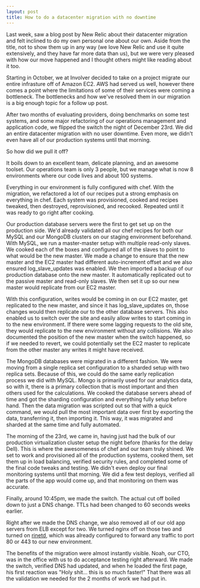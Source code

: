 ```yaml
--- 
layout: post
title: How to do a datacenter migration with no downtime
---
```


Last week, saw a blog post by New Relic about their datacenter migration and felt inclined to do my own personal one about our own.  Aside from the title, not to show them up in any way (we love New Relic and use it quite extensively, and they have far more data than us), but we were very pleased with how our move happened and I thought others might like reading about it too.

Starting in October, we at Involver decided to take on a project migrate our entire infrasture off of Amazon EC2.  AWS had served us well, however there comes a point where the limitations of some of their services were coming a bottleneck.  The bottlenecks and how we've resolved them in our migration is a big enough topic for a follow up post.

After two months of evaluating providers, doing benchmarks on some test systems, and some major refactoring of our operations management and application code, we flipped the switch the night of December 23rd.  We did an entire datacenter migration with no user downtime.  Even more, we didn't even have all of our production systems until that morning.

So how did we pull it off?

It boils down to an excellent team, delicate planning, and an awesome toolset.  Our operations team is only 3 people, but we manage what is now 8 environments where our code lives and about 100 systems.

Everything in our environment is fully configured with chef.  With the migration, we refactored a lot of our recipes put a strong emphasis on everything in chef.  Each system was provisioned, cooked and recipes tweaked, then destroyed, reprovisioned, and recooked.  Repeated until it was ready to go right after cooking.

Our production database servers were the first to get set up on the production side.  We'd already validated all our chef recipes for both our MySQL and our MongoDB clusters on our staging environment beforehand.  With MySQL, we run a master-master setup with multiple read-only slaves.  We cooked each of the boxes and configured all of the slaves to point to what would be the new master.  We made a change to ensure that the new master and the EC2 master had different auto-increment offset and we also ensured log_slave_updates was enabled.  We then imported a backup of our production database onto the new master.  It automatically replicated out to the passive master and read-only slaves.  We then set it up so our new master would replicate from our EC2 master.

With this configuration, writes would be coming in on our EC2 master, get replicated to the new master, and since it has log_slave_updates on, those changes would then replicate our to the other database servers.  This also enabled us to switch over the site and easily allow writes to start coming in to the new environment.  If there were some lagging requests to the old site, they would replicate to the new environment without any collisions.  We also documented the position of the new master when the switch happened, so if we needed to revert, we could potentially set the EC2 master to replicate from the other master any writes it might have received.

The MongoDB databases were migrated in a different fashion.  We were moving from a single replica set configuration to a sharded setup with two replica sets.  Because of this, we could do the same early replication process we did with MySQL.  Mongo is primarily used for our analytics data, so with it, there is a primary collection that is most important and then others used for the calculations.  We cooked the database servers ahead of time and got the sharding configuration and everything fully setup before hand.  Then the data migration was scripted out so that with a quick command, we would pull the most important data over first by exporting the data, transferring it, then importing it.  This way, it was migrated and sharded at the same time and fully automated.

The morning of the 23rd, we came in, having just had the bulk of our production virtualization cluster setup the night before (thanks for the delay Dell).  This is where the awesomeness of chef and our team truly shined.  We set to work and provisioned all of the production systems, cooked them, set them up in load balancing, verified security rules, and completed some of the final code tweaks and testing.  We didn't even deploy our final monitoring systems until that morning.   We did a few test deploys, verified all the parts of the app would come up, and that monitoring on them was accurate.  

Finally, around 10:45pm, we made the switch.  The actual cut off boiled down to just a DNS change.  TTLs had been changed to 60 seconds weeks earlier.

Right after we made the DNS change, we also removed all of our old app servers from ELB except for two.  We turned nginx off on those two and turned on [rinetd](/2010/02/12/migrating-datacenters-how-to-forward-traffic), which was already configured to forward any traffic to port 80 or 443 to our new environment.

The benefits of the migration were almost instantly visible.  Noah, our CTO, was in the office with us to do acceptance testing right afterward.  We made the switch, verified DNS had updated, and when he loaded the first page, his first reaction was "Holy shit... this is so much faster!"  That there was all the validation we needed for the 2 months of work we had put in.
